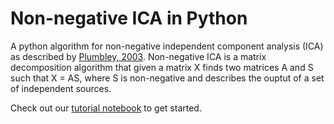 # Non-negative ICA in Python
A python algorithm for non-negative independent component analysis (ICA) as described by [Plumbley, 2003](10.1109/TNN.2003.810616). Non-negative ICA is a matrix decomposition algorithm that given a matrix X finds two matrices A and S such that X = AS, where S is non-negative and describes the ouptut of a set of independent sources. 

Check out our [tutorial notebook](https://github.com/Marius1311/Non-negative-ICA/blob/master/notebooks/nn_ica_examples.ipynb) to get started. 
 
